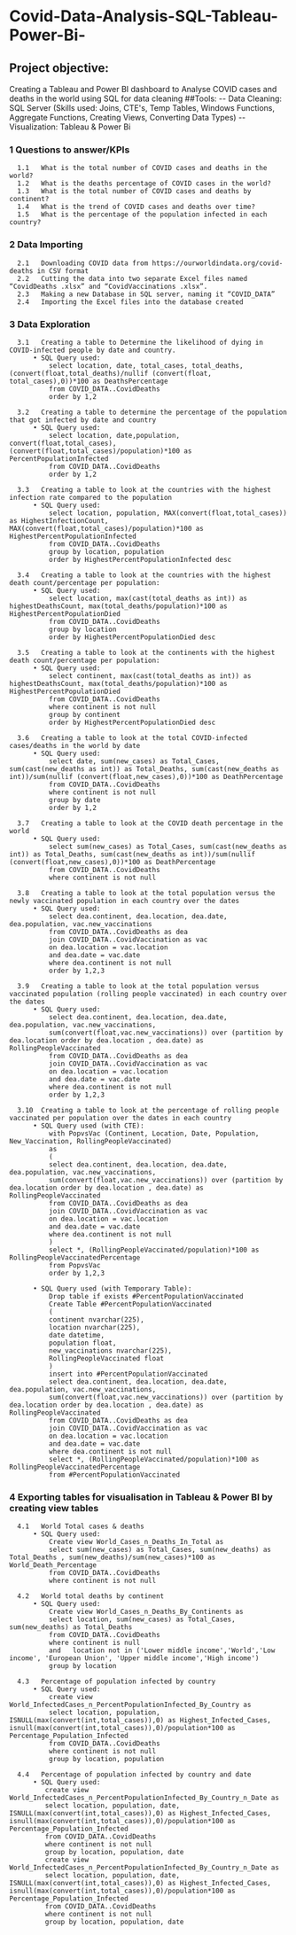 # Covid-Data-Analysis-SQL-Tableau-Power-Bi-

## Project objective:
Creating a Tableau and Power BI dashboard to Analyse COVID cases and deaths in the world using SQL for data cleaning
##Tools:
--	Data Cleaning: SQL Server (Skills used: Joins, CTE's, Temp Tables, Windows Functions, Aggregate Functions, Creating Views, Converting Data Types)
--	Visualization: Tableau & Power Bi
### 1	Questions to answer/KPIs
      1.1	What is the total number of COVID cases and deaths in the world?
      1.2	What is the deaths percentage of COVID cases in the world?
      1.3	What is the total number of COVID cases and deaths by continent?
      1.4	What is the trend of COVID cases and deaths over time?
      1.5	What is the percentage of the population infected in each country?

### 2	Data Importing
      2.1	Downloading COVID data from https://ourworldindata.org/covid-deaths in CSV format
      2.2	Cutting the data into two separate Excel files named “CovidDeaths .xlsx” and “CovidVaccinations .xlsx”.
      2.3	Making a new Database in SQL server, naming it “COVID_DATA”
      2.4	Importing the Excel files into the database created
      
### 3	Data Exploration
      3.1	Creating a table to Determine the likelihood of dying in COVID-infected people by date and country.
          •	SQL Query used:
              select location, date, total_cases, total_deaths, (convert(float,total_deaths)/nullif (convert(float, total_cases),0))*100 as DeathsPercentage
              from COVID_DATA..CovidDeaths
              order by 1,2
              
      3.2	Creating a table to determine the percentage of the population that got infected by date and country
          •	SQL Query used:
              select location, date,population, convert(float,total_cases), (convert(float,total_cases)/population)*100 as PercentPopulationInfected
              from COVID_DATA..CovidDeaths
              order by 1,2
              
      3.3	Creating a table to look at the countries with the highest infection rate compared to the population
          •	SQL Query used:
              select location, population, MAX(convert(float,total_cases)) as HighestInfectionCount, MAX(convert(float,total_cases)/population)*100 as HighestPercentPopulationInfected
              from COVID_DATA..CovidDeaths
              group by location, population
              order by HighestPercentPopulationInfected desc
              
      3.4	Creating a table to look at the countries with the highest death count/percentage per population:
          •	SQL Query used:
              select location, max(cast(total_deaths as int)) as highestDeathsCount, max(total_deaths/population)*100 as HighestPercentPopulationDied
              from COVID_DATA..CovidDeaths
              group by location
              order by HighestPercentPopulationDied desc
              
      3.5	Creating a table to look at the continents with the highest death count/percentage per population:
          •	SQL Query used:
              select continent, max(cast(total_deaths as int)) as highestDeathsCount, max(total_deaths/population)*100 as HighestPercentPopulationDied
              from COVID_DATA..CovidDeaths
              where continent is not null
              group by continent
              order by HighestPercentPopulationDied desc
              
      3.6	Creating a table to look at the total COVID-infected cases/deaths in the world by date 
          •	SQL Query used:
              select date, sum(new_cases) as Total_Cases, sum(cast(new_deaths as int)) as Total_Deaths, sum(cast(new_deaths as int))/sum(nullif (convert(float,new_cases),0))*100 as DeathPercentage
              from COVID_DATA..CovidDeaths
              where continent is not null
              group by date
              order by 1,2
              
      3.7	Creating a table to look at the COVID death percentage in the world
          •	SQL Query used:
              select sum(new_cases) as Total_Cases, sum(cast(new_deaths as int)) as Total_Deaths, sum(cast(new_deaths as int))/sum(nullif (convert(float,new_cases),0))*100 as DeathPercentage
              from COVID_DATA..CovidDeaths
              where continent is not null
              
      3.8	Creating a table to look at the total population versus the newly vaccinated population in each country over the dates
          •	SQL Query used:
              select dea.continent, dea.location, dea.date, dea.population, vac.new_vaccinations
              from COVID_DATA..CovidDeaths as dea
              join COVID_DATA..CovidVaccination as vac
              on dea.location = vac.location
              and dea.date = vac.date
              where dea.continent is not null
              order by 1,2,3
      
      3.9	Creating a table to look at the total population versus vaccinated population (rolling people vaccinated) in each country over the dates
          •	SQL Query used:   
              select dea.continent, dea.location, dea.date, dea.population, vac.new_vaccinations, 
              sum(convert(float,vac.new_vaccinations)) over (partition by dea.location order by dea.location , dea.date) as RollingPeopleVaccinated
              from COVID_DATA..CovidDeaths as dea
              join COVID_DATA..CovidVaccination as vac
              on dea.location = vac.location
              and dea.date = vac.date
              where dea.continent is not null
              order by 1,2,3
      
      3.10	Creating a table to look at the percentage of rolling people vaccinated per population over the dates in each country
          •	SQL Query used (with CTE):
              with PopvsVac (Continent, Location, Date, Population, New_Vaccination, RollingPeopleVaccinated)
              as
              (
              select dea.continent, dea.location, dea.date, dea.population, vac.new_vaccinations, 
              sum(convert(float,vac.new_vaccinations)) over (partition by dea.location order by dea.location , dea.date) as RollingPeopleVaccinated
              from COVID_DATA..CovidDeaths as dea
              join COVID_DATA..CovidVaccination as vac
              on dea.location = vac.location
              and dea.date = vac.date
              where dea.continent is not null
              )
              select *, (RollingPeopleVaccinated/population)*100 as RollingPeopleVaccinatedPercentage
              from PopvsVac
              order by 1,2,3
      
          •	SQL Query used (with Temporary Table):
              Drop table if exists #PercentPopulationVaccinated
              Create Table #PercentPopulationVaccinated
              (
              continent nvarchar(225),
              location nvarchar(225),
              date datetime,
              population float,
              new_vaccinations nvarchar(225),
              RollingPeopleVaccinated float
              )
              insert into #PercentPopulationVaccinated
              select dea.continent, dea.location, dea.date, dea.population, vac.new_vaccinations, 
              sum(convert(float,vac.new_vaccinations)) over (partition by dea.location order by dea.location , dea.date) as RollingPeopleVaccinated
              from COVID_DATA..CovidDeaths as dea
              join COVID_DATA..CovidVaccination as vac
              on dea.location = vac.location
              and dea.date = vac.date
              where dea.continent is not null
              select *, (RollingPeopleVaccinated/population)*100 as RollingPeopleVaccinatedPercentage
              from #PercentPopulationVaccinated
              
### 4	Exporting tables for visualisation in Tableau & Power BI by creating view tables
      4.1	World Total cases & deaths
          •	SQL Query used:
              Create view World_Cases_n_Deaths_In_Total as
              select sum(new_cases) as Total_Cases, sum(new_deaths) as Total_Deaths , sum(new_deaths)/sum(new_cases)*100 as World_Death_Percentage
              from COVID_DATA..CovidDeaths
              where continent is not null
      
      4.2	World total deaths by continent
          •	SQL Query used:
              Create view World_Cases_n_Deaths_By_Continents as
              select location, sum(new_cases) as Total_Cases, sum(new_deaths) as Total_Deaths
              from COVID_DATA..CovidDeaths
              where continent is null
              and	location not in ('Lower middle income','World','Low income', 'European Union', 'Upper middle income','High income')
              group by location
              
      4.3	Percentage of population infected by country
          •	SQL Query used:
              create view World_InfectedCases_n_PercentPopulationInfected_By_Country as
              select location, population, ISNULL(max(convert(int,total_cases)),0) as Highest_Infected_Cases, isnull(max(convert(int,total_cases)),0)/population*100 as Percentage_Population_Infected
              from COVID_DATA..CovidDeaths
              where continent is not null
              group by location, population
              
      4.4	Percentage of population infected by country and date
          • SQL Query used:
             create view World_InfectedCases_n_PercentPopulationInfected_By_Country_n_Date as
             select location, population, date, ISNULL(max(convert(int,total_cases)),0) as Highest_Infected_Cases, isnull(max(convert(int,total_cases)),0)/population*100 as Percentage_Population_Infected
             from COVID_DATA..CovidDeaths
             where continent is not null
             group by location, population, date
             create view World_InfectedCases_n_PercentPopulationInfected_By_Country_n_Date as
             select location, population, date, ISNULL(max(convert(int,total_cases)),0) as Highest_Infected_Cases, isnull(max(convert(int,total_cases)),0)/population*100 as Percentage_Population_Infected
             from COVID_DATA..CovidDeaths
             where continent is not null
             group by location, population, date
